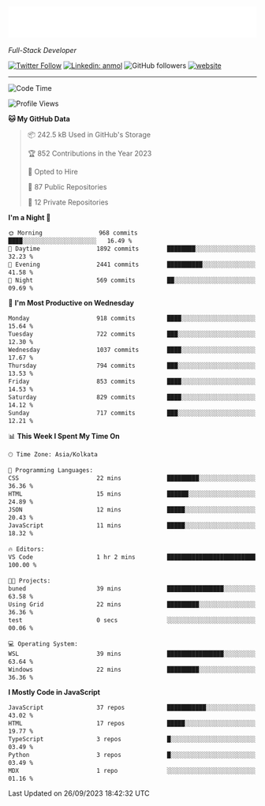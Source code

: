 <!-- START:readme-typing -->
<img src="readme-typing.svg" />
<!-- END:readme-typing -->

<p><em>Full-Stack Developer</em></p>

[![Twitter Follow](https://img.shields.io/twitter/follow/tonalmathew?style=flat)](https://twitter.com/intent/follow?screen_name=tonalmathew)
[![Linkedin: anmol](https://img.shields.io/badge/tonal-mathew?style=flat-square&logo=Linkedin&logoColor=white&link=https://www.linkedin.com/in/tonal-mathew/)](https://www.linkedin.com/in/tonal-mathew/)
![GitHub followers](https://img.shields.io/github/followers/tonalmathew?label=Follow&style=social)
[![website](https://img.shields.io/badge/Website-46a2f1.svg?&style=flat-square&logo=Google-Chrome&logoColor=white&link=http://tonalmathew.github.io/)](http://tonalmathew.github.io/)

---
<!--START_SECTION:waka-->
![Code Time](http://img.shields.io/badge/Code%20Time-1%2C185%20hrs%2022%20mins-blue)

![Profile Views](http://img.shields.io/badge/Profile%20Views-0-blue)

**🐱 My GitHub Data** 

> 📦 242.5 kB Used in GitHub's Storage 
 > 
> 🏆 852 Contributions in the Year 2023
 > 
> 💼 Opted to Hire
 > 
> 📜 87 Public Repositories 
 > 
> 🔑 12 Private Repositories 
 > 
**I'm a Night 🦉** 

```text
🌞 Morning                968 commits         ████░░░░░░░░░░░░░░░░░░░░░   16.49 % 
🌆 Daytime                1892 commits        ████████░░░░░░░░░░░░░░░░░   32.23 % 
🌃 Evening                2441 commits        ██████████░░░░░░░░░░░░░░░   41.58 % 
🌙 Night                  569 commits         ██░░░░░░░░░░░░░░░░░░░░░░░   09.69 % 
```
📅 **I'm Most Productive on Wednesday** 

```text
Monday                   918 commits         ████░░░░░░░░░░░░░░░░░░░░░   15.64 % 
Tuesday                  722 commits         ███░░░░░░░░░░░░░░░░░░░░░░   12.30 % 
Wednesday                1037 commits        ████░░░░░░░░░░░░░░░░░░░░░   17.67 % 
Thursday                 794 commits         ███░░░░░░░░░░░░░░░░░░░░░░   13.53 % 
Friday                   853 commits         ████░░░░░░░░░░░░░░░░░░░░░   14.53 % 
Saturday                 829 commits         ████░░░░░░░░░░░░░░░░░░░░░   14.12 % 
Sunday                   717 commits         ███░░░░░░░░░░░░░░░░░░░░░░   12.21 % 
```


📊 **This Week I Spent My Time On** 

```text
🕑︎ Time Zone: Asia/Kolkata

💬 Programming Languages: 
CSS                      22 mins             █████████░░░░░░░░░░░░░░░░   36.36 % 
HTML                     15 mins             ██████░░░░░░░░░░░░░░░░░░░   24.89 % 
JSON                     12 mins             █████░░░░░░░░░░░░░░░░░░░░   20.43 % 
JavaScript               11 mins             █████░░░░░░░░░░░░░░░░░░░░   18.32 % 

🔥 Editors: 
VS Code                  1 hr 2 mins         █████████████████████████   100.00 % 

🐱‍💻 Projects: 
buned                    39 mins             ████████████████░░░░░░░░░   63.58 % 
Using Grid               22 mins             █████████░░░░░░░░░░░░░░░░   36.36 % 
test                     0 secs              ░░░░░░░░░░░░░░░░░░░░░░░░░   00.06 % 

💻 Operating System: 
WSL                      39 mins             ████████████████░░░░░░░░░   63.64 % 
Windows                  22 mins             █████████░░░░░░░░░░░░░░░░   36.36 % 
```

**I Mostly Code in JavaScript** 

```text
JavaScript               37 repos            ███████████░░░░░░░░░░░░░░   43.02 % 
HTML                     17 repos            █████░░░░░░░░░░░░░░░░░░░░   19.77 % 
TypeScript               3 repos             █░░░░░░░░░░░░░░░░░░░░░░░░   03.49 % 
Python                   3 repos             █░░░░░░░░░░░░░░░░░░░░░░░░   03.49 % 
MDX                      1 repo              ░░░░░░░░░░░░░░░░░░░░░░░░░   01.16 % 
```




 Last Updated on 26/09/2023 18:42:32 UTC
<!--END_SECTION:waka-->
